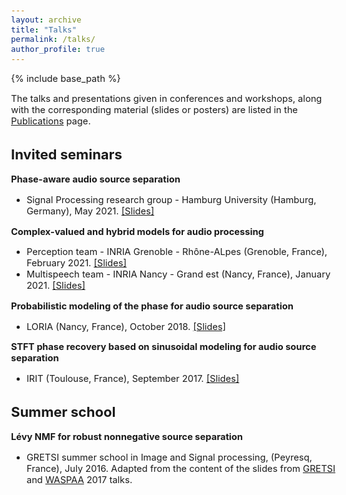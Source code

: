 ```yaml
---
layout: archive
title: "Talks"
permalink: /talks/
author_profile: true
---
```


<style type="text/css">
  body{
  font-size: 11pt;
}
</style>

{% include base_path %}

The talks and presentations given in conferences and workshops, along with the corresponding material (slides or posters) are listed in the [Publications](/pages/publications) page.

## Invited seminars

**Phase-aware audio source separation**
* Signal Processing research group - Hamburg University (Hamburg, Germany), May 2021. [[Slides]](/files/2021_sp_hamburg.pdf)

**Complex-valued and hybrid models for audio processing** 
* Perception team - INRIA Grenoble - Rhône-ALpes (Grenoble, France), February 2021. [[Slides]](/files/2021_inria_grenoble.pdf)
* Multispeech team - INRIA Nancy - Grand est (Nancy, France), January 2021. [[Slides]](/files/2021_inria_nancy.pdf)

**Probabilistic modeling of the phase for audio source separation**
* LORIA (Nancy, France), October 2018. [[Slides]](/files/2018_inria_nancy.pdf)

**STFT phase recovery based on sinusoidal modeling for audio source separation**
* IRIT (Toulouse, France), September 2017. [[Slides]](/files/2017_irit_toulouse.pdf)


## Summer school

**Lévy NMF for robust nonnegative source separation**
* GRETSI summer school in Image and Signal processing, (Peyresq, France), July 2016. Adapted from the content of the slides from [GRETSI](/files/2017_gretsi.pdf) and [WASPAA](/files/2017_waspaa_levy.pdf) 2017 talks.
